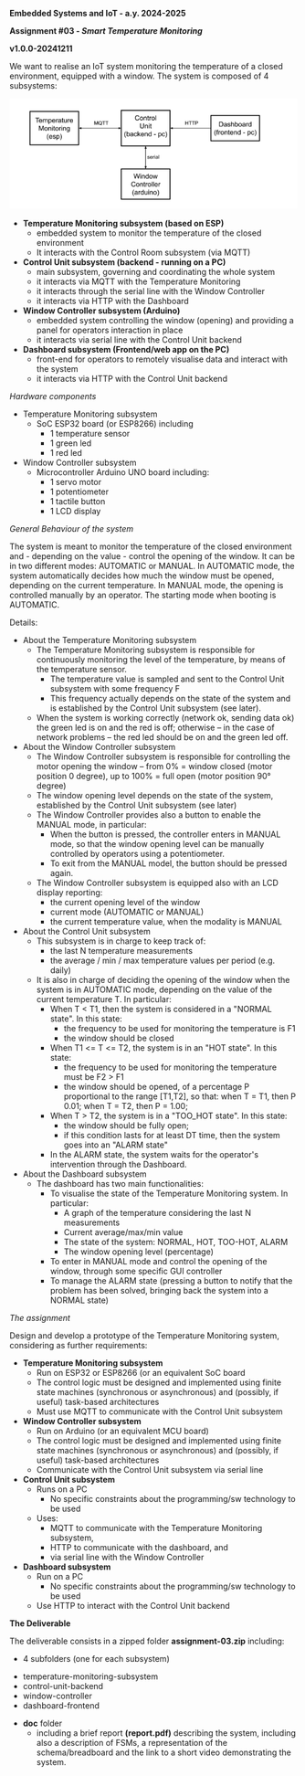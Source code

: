 **Embedded Systems and IoT  \- a.y. 2024-2025**

**Assignment \#03 \- *Smart Temperature Monitoring*** 

**v1.0.0-20241211**

We want to realise an IoT system monitoring the temperature of a closed environment, equipped with a window. The system is composed of 4 subsystems: 

![](img1.png)

- **Temperature Monitoring subsystem (based on ESP)**   
  - embedded system to monitor the temperature of the closed environment  
  - It interacts with the Control Room subsystem (via MQTT)  
- **Control Unit subsystem  (backend \- running on a PC)**   
  - main subsystem, governing and coordinating  the whole system  
  - it interacts via MQTT with the Temperature Monitoring  
  - it interacts through the serial line with the Window Controller   
  - it interacts via HTTP with the Dashboard   
- **Window Controller subsystem (Arduino)**   
  - embedded system controlling the window (opening) and providing a panel for operators interaction in place  
  - it interacts via serial line with the Control Unit backend   
- **Dashboard subsystem (Frontend/web app on the PC)**   
  - front-end for operators to remotely visualise data and interact with the system  
  - it interacts via HTTP with the Control Unit backend

*Hardware components* 

- Temperature Monitoring subsystem  
  - SoC ESP32 board (or ESP8266) including  
    - 1 temperature sensor  
    - 1 green led   
    - 1 red led  
- Window Controller subsystem  
  - Microcontroller Arduino UNO board including:  
    - 1 servo motor  
    - 1 potentiometer  
    - 1 tactile button  
    - 1 LCD display

    

*General Behaviour of the system*

The system is meant to monitor the temperature of the closed environment and \- depending on the value \- control the opening of the window.  It can be in two different modes: AUTOMATIC or MANUAL. In AUTOMATIC mode, the system automatically decides how much the window must be opened, depending on the current temperature. In MANUAL mode, the opening is controlled manually by an operator. The starting mode when booting is AUTOMATIC.

Details:

* About the Temperature Monitoring subsystem  
  * The Temperature Monitoring subsystem is responsible for continuously monitoring the level of the temperature, by means of the temperature sensor.  
    * The temperature value is sampled and sent to the Control Unit subsystem with some  frequency F   
    * This frequency actually depends on the state of the system and is established by the Control Unit subsystem (see later).  
  * When the system is working correctly (network ok, sending data ok)  the green led is on and the red is off; otherwise – in the case of network problems – the red led should be on and the green led off.  
* About the Window Controller subsystem  
  * The Window Controller subsystem is responsible for controlling the motor opening the window – from 0% \= window closed (motor position 0 degree), up to 100% \= full open (motor position 90° degree)  
  * The window opening level depends on the state of the system, established by the Control Unit subsystem (see later)   
  * The Window Controller provides also a button to enable the MANUAL mode, in particular:  
    * When the button is pressed, the controller enters in MANUAL mode, so that the window opening level can be manually controlled by operators using a potentiometer.   
    * To exit from the MANUAL model, the button should be pressed again.    
  * The Window Controller subsystem is equipped also with an LCD display reporting:  
    * the current opening level of the window  
    * current mode (AUTOMATIC or MANUAL)  
    * the current temperature value,  when the modality is MANUAL  
* About the Control Unit subsystem  
  * This subsystem is in charge to keep track of:  
    * the last N temperature measurements  
    * the average / min / max temperature values per period (e.g. daily)  
  * It is also in charge of deciding the opening of the window when the system is in AUTOMATIC mode, depending on the value of the current temperature T. In particular:  
    * When T \< T1, then the system is considered in a "NORMAL state". In this state:  
      * the frequency to be used for monitoring the temperature is  F1  
      * the window should be closed  
    * When T1 \<= T \<= T2, the system is in an "HOT state". In this state:  
      * the frequency to be used for monitoring the temperature must be   F2 \> F1  
      * the window should be opened, of a percentage P proportional to the range \[T1,T2\], so that: when  T \= T1, then P 0.01; when T \= T2, then P \= 1.00;    
    * When T \> T2,  the system is in a "TOO\_HOT state". In this state:  
      * the window should be fully open;  
      * if this condition lasts for at least DT time, then the system goes into an "ALARM state"  
    * In the ALARM state, the system waits for the operator's intervention through the Dashboard.  
* About the Dashboard subsystem  
  * The dashboard has two main functionalities:  
    * To visualise the state of the Temperature Monitoring system. In particular:  
      * A graph of the temperature considering the last N measurements  
      * Current average/max/min value  
      * The state of the system:  NORMAL, HOT, TOO-HOT, ALARM   
      * The window opening level (percentage)  
    * To enter in MANUAL mode and control the opening of the window, through some specific GUI controller  
    * To manage the ALARM state (pressing a button to notify that the problem has been solved, bringing back the system into a NORMAL state) 

*The assignment*

Design and develop a prototype of the Temperature Monitoring system, considering as further  requirements:

- **Temperature  Monitoring subsystem**   
  - Run on ESP32 or ESP8266 (or an equivalent SoC board  
  - The control logic must be designed and implemented using finite state machines (synchronous or asynchronous) and (possibly, if useful) task-based architectures  
  - Must use MQTT to communicate with the Control Unit subsystem  
- **Window Controller subsystem**  
  - Run on Arduino (or an equivalent MCU board)  
  - The control logic must be designed and implemented using finite state machines (synchronous or asynchronous) and  (possibly, if useful) task-based architectures  
  - Communicate with the Control Unit subsystem via serial line  
- **Control Unit subsystem**   
  - Runs on a PC  
    - No specific constraints about the programming/sw technology to be used  
  - Uses:  
    - MQTT to communicate with the Temperature Monitoring subsystem,   
    - HTTP to communicate  with the dashboard, and   
    - via serial line with the Window Controller  
- **Dashboard subsystem**  
  - Run on a PC  
    - No specific constraints about the programming/sw technology to be used  
  - Use HTTP to interact with the Control Unit backend

**The Deliverable**

The deliverable consists in a zipped folder **assignment-03.zip** including:

*  4 subfolders (one for each subsystem)   
- temperature-monitoring-subsystem   
- control-unit-backend  
- window-controller  
- dashboard-frontend  
    
* **doc** folder  
  * including a brief report **(report.pdf)** describing the system, including also a description of FSMs, a representation of the schema/breadboard and the link to a short video demonstrating the system.

